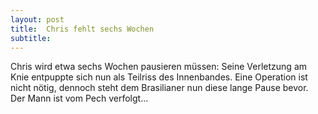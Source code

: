 ```yaml
---
layout: post
title:  Chris fehlt sechs Wochen
subtitle:  
---
```


Chris wird etwa sechs Wochen pausieren müssen: Seine Verletzung am Knie entpuppte sich nun als Teilriss des Innenbandes. Eine Operation ist nicht nötig, dennoch steht dem Brasilianer nun diese lange Pause bevor. Der Mann ist vom Pech verfolgt...


